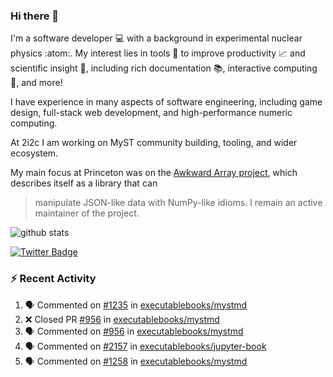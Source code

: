### Hi there 👋 

I'm a software developer 💻 with a background in experimental nuclear physics :atom:. My interest lies in tools :wrench: to improve productivity :chart_with_upwards_trend: and scientific insight :telescope:, including rich documentation 📚, interactive computing 🧮, and more! 

I have experience in many aspects of software engineering, including game design, full-stack web development, and high-performance numeric computing. 

At 2i2c I am working on MyST community building, tooling, and wider ecosystem. 

My main focus at Princeton was on the [Awkward Array project](awkward-array.org/), which describes itself as a library that can 
> manipulate JSON-like data with NumPy-like idioms. I remain an active maintainer of the project. 

![github stats](https://github-readme-stats.vercel.app/api?username=agoose77&show_icons=true&hide_rank=true&hide_title=true&bg_color=30,e76445,904e95&text_color=efe3ec&icon_color=efe3ec)
<!--
**agoose77/agoose77** is a ✨ _special_ ✨ repository because its `README.md` (this file) appears on your GitHub profile.

Here are some ideas to get you started:

- 🔭 I’m currently working on ...
- 🌱 I’m currently learning ...
- 👯 I’m looking to collaborate on ...
- 🤔 I’m looking for help with ...
- 💬 Ask me about ...
- 📫 How to reach me: ...
- 😄 Pronouns: ...
- ⚡ Fun fact: ...
-->

[![Twitter Badge](https://img.shields.io/twitter/follow/agoose77?style=flat-square&logo=Twitter&logoColor=white&color=cornflowerblue)](https://twitter.com/agoose77)

### :zap: Recent Activity

<!--START_SECTION:activity-->
1. 🗣 Commented on [#1235](https://github.com/executablebooks/mystmd/issues/1235#issuecomment-2137792960) in [executablebooks/mystmd](https://github.com/executablebooks/mystmd)
2. ❌ Closed PR [#956](https://github.com/executablebooks/mystmd/pull/956) in [executablebooks/mystmd](https://github.com/executablebooks/mystmd)
3. 🗣 Commented on [#956](https://github.com/executablebooks/mystmd/pull/956#issuecomment-2137666643) in [executablebooks/mystmd](https://github.com/executablebooks/mystmd)
4. 🗣 Commented on [#2157](https://github.com/executablebooks/jupyter-book/issues/2157#issuecomment-2137629466) in [executablebooks/jupyter-book](https://github.com/executablebooks/jupyter-book)
5. 🗣 Commented on [#1258](https://github.com/executablebooks/mystmd/pull/1258#issuecomment-2137295376) in [executablebooks/mystmd](https://github.com/executablebooks/mystmd)
<!--END_SECTION:activity-->
